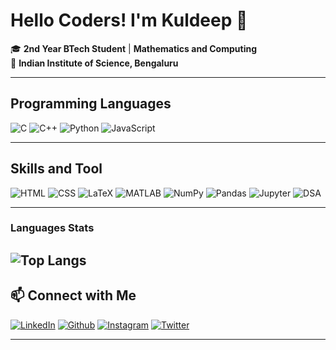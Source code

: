 # Hello Coders! I'm Kuldeep 🙂

🎓 **2nd Year BTech Student** | **Mathematics and Computing**  
🏫 **Indian Institute of Science, Bengaluru**  

---

## Programming Languages
![C](https://img.shields.io/badge/-C-00599C?style=flat-square&logo=c&logoColor=white)
![C++](https://img.shields.io/badge/-C++-00599C?style=flat-square&logo=cplusplus&logoColor=white)
![Python](https://img.shields.io/badge/-Python-3776AB?style=flat-square&logo=python&logoColor=white)
![JavaScript](https://img.shields.io/badge/-JavaScript-F7DF1E?style=flat-square&logo=javascript&logoColor=black)

---

## Skills and Tool
![HTML](https://img.shields.io/badge/-HTML-E34F26?style=flat-square&logo=html5&logoColor=white)
![CSS](https://img.shields.io/badge/-CSS-1572B6?style=flat-square&logo=css3&logoColor=white)
![LaTeX](https://img.shields.io/badge/-LaTeX-008080?style=flat-square&logo=latex&logoColor=white)
![MATLAB](https://img.shields.io/badge/-MATLAB-0076A8?style=flat-square&logo=matlab&logoColor=white)
![NumPy](https://img.shields.io/badge/-NumPy-013243?style=flat-square&logo=numpy&logoColor=white)
![Pandas](https://img.shields.io/badge/-Pandas-150458?style=flat-square&logo=pandas&logoColor=white)
![Jupyter](https://img.shields.io/badge/-Jupyter-FFB13B?style=flat-square&logo=jupyter&logoColor=white&height=40)
![DSA](https://img.shields.io/badge/-DSA_|_C++-4B8F29?style=flat-square&logo=cplusplus&logoColor=white&height=40)

---

### Languages Stats
![Top Langs](https://github-readme-stats.vercel.app/api/top-langs/?username=Kuldeep9071&theme=dark&layout=compact)                                                                                                    
---

## 📫 Connect with Me
[![LinkedIn](https://img.shields.io/badge/-LinkedIn-0077B5?style=flat-square&logo=linkedin&logoColor=white)](https://www.linkedin.com/in/kuldeep-3604b327a)
[![Github](https://img.shields.io/badge/-Github-000000?style=flat-square&logo=github&logoColor=white)](https://github.com/Kuldeep9071)
[![Instagram](https://img.shields.io/badge/Instagram-EE2C75?style=flat-square&logo=instagram&logoColor=white)](https://www.instagram.com/_1709kuldeep/)
[![Twitter](https://img.shields.io/badge/Twitter-1DA1F2?style=flat-square&logo=X&logoColor=white)](https://twitter.com/Kuldeep_Era)

---

